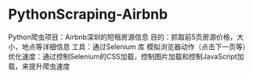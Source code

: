 # PythonScraping-Airbnb
Python爬虫项目：Airbnb深圳的短租房源信息
目的：抓取前5页房源价格，大小，地点等详细信息
工具：通过Selenium 库 模拟浏览器动作（点击下一页等）
优化速度：通过控制Selenium的CSS加载，控制图片加载和控制JavaScript加载，来提升爬虫速度
